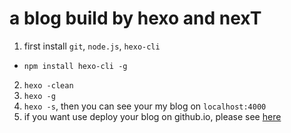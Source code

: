 # a blog build by hexo and nexT

1. first install `git`, `node.js`, `hexo-cli`
  * `npm install hexo-cli -g`
2. `hexo -clean`
3. `hexo -g`
4. `hexo -s`, then you can see your my blog on `localhost:4000`
5. if you want use deploy your blog on github.io, please see [here](https://hexo.io/docs/deployment.html)
